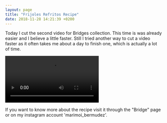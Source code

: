 ```yaml
---
layout: page
title: "Frijoles Refritos Recipe"
date: 2018-11-28 14:21:39 +0200
---
```


Today I cut the second video for Bridges collection. This time is was already easier and I believe a little faster. Still I tried another way to cut a video faster as it often takes me about a day to finish one, which is actually a lot of time. 

 <video controls>
  <source src="{{'/assets/video/frijolesrefritos.mp4' | relative_url}}" type="video/mp4">
    Your browser does not support the video tag.
</video>  

If you want to know more about the recipe visit it through the "Bridge" page or on my instagram account 'marimoi_bermudez'.